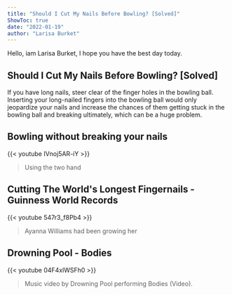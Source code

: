 ```yaml
---
title: "Should I Cut My Nails Before Bowling? [Solved]"
ShowToc: true 
date: "2022-01-19"
author: "Larisa Burket" 
---
```


Hello, iam Larisa Burket, I hope you have the best day today.
## Should I Cut My Nails Before Bowling? [Solved]
If you have long nails, steer clear of the finger holes in the bowling ball. Inserting your long-nailed fingers into the bowling ball would only jeopardize your nails and increase the chances of them getting stuck in the bowling ball and breaking ultimately, which can be a huge problem.

## Bowling without breaking your nails
{{< youtube IVnoj5AR-iY >}}
>Using the two hand 

## Cutting The World's Longest Fingernails - Guinness World Records
{{< youtube 547r3_f8Pb4 >}}
>Ayanna Williams had been growing her 

## Drowning Pool - Bodies
{{< youtube 04F4xlWSFh0 >}}
>Music video by Drowning Pool performing Bodies (Video).

